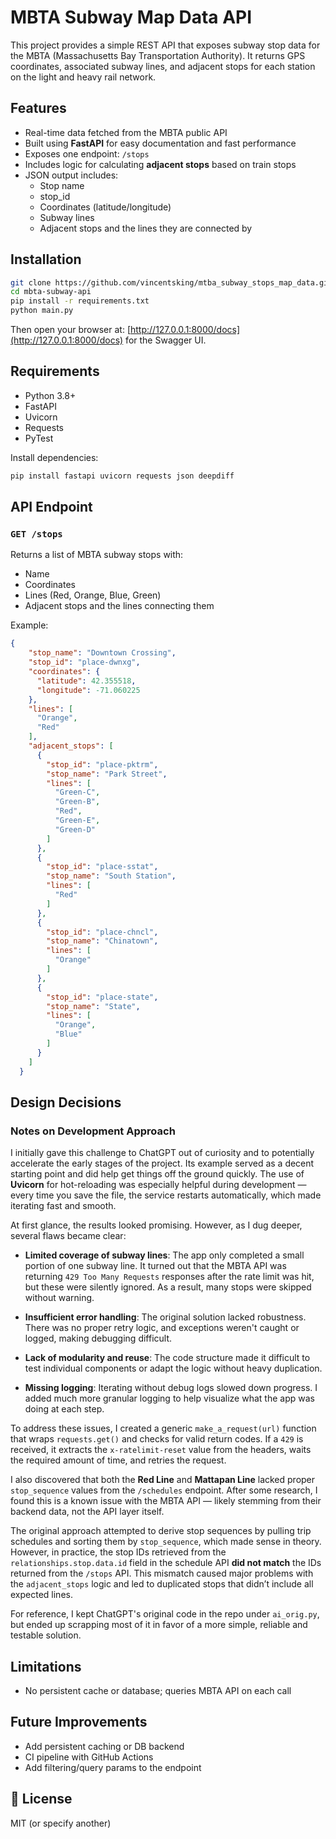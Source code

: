 
# MBTA Subway Map Data API

This project provides a simple REST API that exposes subway stop data for the MBTA (Massachusetts Bay Transportation Authority). It returns GPS coordinates, associated subway lines, and adjacent stops for each station on the light and heavy rail network.

## Features

- Real-time data fetched from the MBTA public API
- Built using **FastAPI** for easy documentation and fast performance
- Exposes one endpoint: `/stops`
- Includes logic for calculating **adjacent stops** based on train stops
- JSON output includes:
  - Stop name
  - stop_id
  - Coordinates (latitude/longitude)
  - Subway lines
  - Adjacent stops and the lines they are connected by

## Installation

```bash
git clone https://github.com/vincentsking/mtba_subway_stops_map_data.git
cd mbta-subway-api
pip install -r requirements.txt
python main.py
```

Then open your browser at: [http://127.0.0.1:8000/docs](http://127.0.0.1:8000/docs) for the Swagger UI.

## Requirements

- Python 3.8+
- FastAPI
- Uvicorn
- Requests
- PyTest

Install dependencies:

```bash
pip install fastapi uvicorn requests json deepdiff
```

## API Endpoint

### `GET /stops`

Returns a list of MBTA subway stops with:
- Name
- Coordinates
- Lines (Red, Orange, Blue, Green)
- Adjacent stops and the lines connecting them

Example:
```json
{
    "stop_name": "Downtown Crossing",
    "stop_id": "place-dwnxg",
    "coordinates": {
      "latitude": 42.355518,
      "longitude": -71.060225
    },
    "lines": [
      "Orange",
      "Red"
    ],
    "adjacent_stops": [
      {
        "stop_id": "place-pktrm",
        "stop_name": "Park Street",
        "lines": [
          "Green-C",
          "Green-B",
          "Red",
          "Green-E",
          "Green-D"
        ]
      },
      {
        "stop_id": "place-sstat",
        "stop_name": "South Station",
        "lines": [
          "Red"
        ]
      },
      {
        "stop_id": "place-chncl",
        "stop_name": "Chinatown",
        "lines": [
          "Orange"
        ]
      },
      {
        "stop_id": "place-state",
        "stop_name": "State",
        "lines": [
          "Orange",
          "Blue"
        ]
      }
    ]
  }
```

## Design Decisions
### Notes on Development Approach

I initially gave this challenge to ChatGPT out of curiosity and to potentially accelerate the early stages of the project. Its example served as a decent starting point and did help get things off the ground quickly. The use of **Uvicorn** for hot-reloading was especially helpful during development — every time you save the file, the service restarts automatically, which made iterating fast and smooth.

At first glance, the results looked promising. However, as I dug deeper, several flaws became clear:

* **Limited coverage of subway lines**: The app only completed a small portion of one subway line. It turned out that the MBTA API was returning `429 Too Many Requests` responses after the rate limit was hit, but these were silently ignored. As a result, many stops were skipped without warning.

* **Insufficient error handling**: The original solution lacked robustness. There was no proper retry logic, and exceptions weren't caught or logged, making debugging difficult.

* **Lack of modularity and reuse**: The code structure made it difficult to test individual components or adapt the logic without heavy duplication.

* **Missing logging**: Iterating without debug logs slowed down progress. I added much more granular logging to help visualize what the app was doing at each step.

To address these issues, I created a generic `make_a_request(url)` function that wraps `requests.get()` and checks for valid return codes. If a `429` is received, it extracts the `x-ratelimit-reset` value from the headers, waits the required amount of time, and retries the request.

I also discovered that both the **Red Line** and **Mattapan Line** lacked proper `stop_sequence` values from the `/schedules` endpoint. After some research, I found this is a known issue with the MBTA API — likely stemming from their backend data, not the API layer itself.

The original approach attempted to derive stop sequences by pulling trip schedules and sorting them by `stop_sequence`, which made sense in theory. However, in practice, the stop IDs retrieved from the `relationships.stop.data.id` field in the schedule API **did not match** the IDs returned from the `/stops` API. This mismatch caused major problems with the `adjacent_stops` logic and led to duplicated stops that didn’t include all expected lines.

For reference, I kept ChatGPT's original code in the repo under `ai_orig.py`, but ended up scrapping most of it in favor of a more simple, reliable and testable solution.


##  Limitations
- No persistent cache or database; queries MBTA API on each call


## Future Improvements

- Add persistent caching or DB backend
- CI pipeline with GitHub Actions
- Add filtering/query params to the endpoint

## 📄 License

MIT (or specify another)
